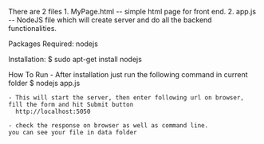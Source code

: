 There are 2 files
      1. MyPage.html -- simple html page for front end.
      2. app.js -- NodeJS file which will create server and do all the backend functionalities. 

Packages Required:
	 nodejs

Installation:
	$ sudo apt-get install nodejs
	
How To Run
    - After installation just run the following command in current folder
      $ nodejs app.js
      
    - This will start the server, then enter following url on browser, fill the form and hit Submit button
      http://localhost:5050
      
    - check the response on browser as well as command line.
    you can see your file in data folder
    